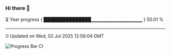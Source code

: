 ### Hi there 👋

⏳ Year progress { ███████████████▁▁▁▁▁▁▁▁▁▁▁▁▁▁▁ } 50.01 %

---

⏰ Updated on Wed, 02 Jul 2025 12:56:04 GMT

![Progress Bar CI](https://github.com/DhruviPatel157/GitHub-Actions-Demo/workflows/Progress%20Bar%20CI/badge.svg)

